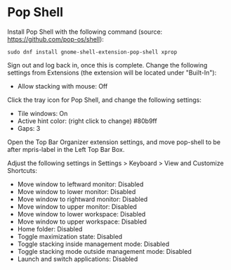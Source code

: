 # Pop Shell

Install Pop Shell with the following command (source: https://github.com/pop-os/shell):

```
sudo dnf install gnome-shell-extension-pop-shell xprop
```

Sign out and log back in, once this is complete. Change the following settings from Extensions (the extension will be located under "Built-In"):

- Allow stacking with mouse: Off

Click the tray icon for Pop Shell, and change the following settings:

- Tile windows: On
- Active hint color: (right click to change) #80b9ff
- Gaps: 3

Open the Top Bar Organizer extension settings, and move pop-shell to be after mpris-label in the Left Top Bar Box.

Adjust the following settings in Settings > Keyboard > View and Customize Shortcuts:

- Move window to leftward monitor: Disabled
- Move window to lower monitor: Disabled
- Move window to rightward monitor: Disabled
- Move window to upper monitor: Disabled
- Move window to lower workspace: Disabled
- Move window to upper workspace: Disabled
- Home folder: Disabled
- Toggle maximization state: Disabled
- Toggle stacking inside management mode: Disabled
- Toggle stacking mode outside management mode: Disabled
- Launch and switch applications: Disabled
